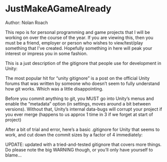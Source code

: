 # JustMakeAGameAlready
Author: Nolan Roach

This repo is for personal programming and game projects that I will be working on over the course of the year.
If you are viewing this, then you must be a friend, employer or person who wishes to view/test/play something
that I've created. Hopefully something in here will peak your interest or impress you in some fashion.








This is a just description of the gitignore that people use for development in Unity:

The most popular hit for “unity gitignore” is a post on the official Unity forums that was written by someone who doesn’t seem to fully understand how git works. Which was a little disappointing.

Before you commit anything to git, you MUST go into Unity’s menus and enable the “metadata” option (in settings, moves around a bit between versions). Without that, Unity’s internal data-bugs will corrupt your project if you ever merge (happens to us approx 1 time in 3 if we forget at start of project)

After a bit of trial and error, here’s a basic .gitignore for Unity that seems to work, and cut down the commit sizes by a factor of 4 immediately:

UPDATE: updated with a tried-and-tested gitignore that covers more things. Do please note the big WARNING though, or you’ll only have yourself to blame…
